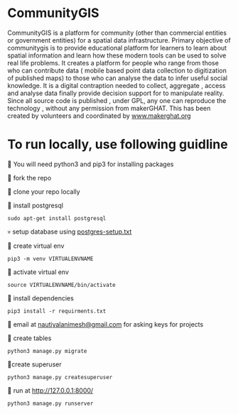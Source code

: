 # CommunityGIS

CommunityGIS is a platform for community (other than commercial entities or government entities) for a spatial data infrastructure. Primary objective of communitygis is to provide educational platform for learners to learn about spatial information and learn how these modern tools can be used to solve real life problems. It creates a platform for people who range from those who can contribute data ( mobile based point data collection to digitization of published maps) to those who can analyse the data to infer useful social knowledge. It is a digital contraption needed to collect, aggregate , access and analyse data finally provide decision support for to manipulate reality. Since all source code is published , under GPL, any one can reproduce the technology , without any permission from makerGHAT. This has been created by volunteers and coordinated by www.makerghat.org

# To run locally, use following guidline


:baby: You will need python3 and pip3 for installing packages

:boy: fork the repo

:man: clone your repo locally

:older_man: install postgresql

```
sudo apt-get install postgresql
```
:skull: setup database using [postgres-setup.txt](postgres-setup.txt)

:see_no_evil: create virtual env
```
pip3 -m venv VIRTUALENVNAME 
```
:hear_no_evil: activate virtual env
```
source VIRTUALENVNAME/bin/activate
```
:speak_no_evil: install dependencies
```
pip3 install -r requirments.txt
```
:pray: email at nautiyalanimesh@gmail.com for asking keys for projects

:clap: create tables
```
python3 manage.py migrate
```
:clown_face:create superuser

```
python3 manage.py createsuperuser
```

:tada: run at http://127.0.0.1:8000/
```
python3 manage.py runserver
```
